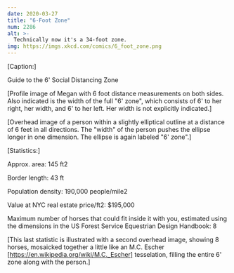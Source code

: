 ```yaml
---
date: 2020-03-27
title: "6-Foot Zone"
num: 2286
alt: >-
  Technically now it's a 34-foot zone.
img: https://imgs.xkcd.com/comics/6_foot_zone.png
---
```

[Caption:]

Guide to the 6' Social Distancing Zone

[Profile image of Megan with 6 foot distance measurements on both sides. Also indicated is the width of the full "6' zone", which consists of 6' to her right, her width, and 6' to her left. Her width is not explicitly indicated.]

[Overhead image of a person within a slightly elliptical outline at a distance of 6 feet in all directions. The "width" of the person pushes the ellipse longer in one dimension. The ellipse is again labeled "6' zone".]

[Statistics:]

Approx. area: 145 ft2

Border length: 43 ft

Population density: 190,000 people/mile2

Value at NYC real estate price/ft2: $195,000

Maximum number of horses that could fit inside it with you, estimated using the dimensions in the US Forest Service Equestrian Design Handbook: 8

[This last statistic is illustrated with a second overhead image, showing 8 horses, mosaicked together a little like an M.C. Escher [https://en.wikipedia.org/wiki/M.C._Escher] tesselation, filling the entire 6' zone along with the person.]